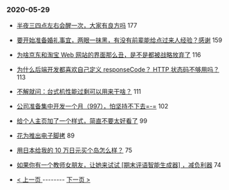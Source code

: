 ### 2020-05-29 
- [半夜三四点左右会醒一次，大家有良方吗](https://www.v2ex.com/t/676533) 177
- [要开始准备婚礼事宜，两眼一抹黑，有没有前辈能给点过来人经验？感谢](https://www.v2ex.com/t/676535) 159
- [为啥京东和淘宝 Web 网站的界面那么丑，是不是都被战略放弃了](https://www.v2ex.com/t/676516) 116
- [为什么后端开发都喜欢自己定义 responseCode？ HTTP 状态码不够用吗？](https://www.v2ex.com/t/676678) 113
- [不解就问：台式机性能过剩可以用来干啥？](https://www.v2ex.com/t/676548) 111
- [公司准备集中开发一个月（997），怕坚持不下去=-=](https://www.v2ex.com/t/676611) 102
- [给个人主页加了一个样式，简直不要太好看了](https://www.v2ex.com/t/676442) 99
- [花为推出电子脚拷](https://www.v2ex.com/t/676510) 89
- [用日本给我的 10 万日元买个岛怎么样？](https://www.v2ex.com/t/676654) 75
- [如果你有一个教师女朋友，让她来试试 [期末评语智能生成器] ，减负利器](https://www.v2ex.com/t/676495) 74 

- [ < 上一页 ](https://github.com/able8/v2ex-hot-record/blob/master/2020-05-28.md) -------- [ 下一页 > ](https://github.com/able8/v2ex-hot-record/blob/master/2020-05-30.md)